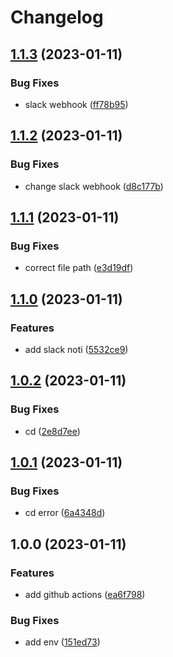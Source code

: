 # Changelog

## [1.1.3](https://github.com/key-hui-mentem/version-control/compare/v1.1.2...v1.1.3) (2023-01-11)


### Bug Fixes

* slack webhook ([ff78b95](https://github.com/key-hui-mentem/version-control/commit/ff78b9517e5539a99314806eba43e58ba1c55be1))

## [1.1.2](https://github.com/key-hui-mentem/version-control/compare/v1.1.1...v1.1.2) (2023-01-11)


### Bug Fixes

* change slack webhook ([d8c177b](https://github.com/key-hui-mentem/version-control/commit/d8c177bf04d2e3a5136e94ddb73369379d2949fc))

## [1.1.1](https://github.com/key-hui-mentem/version-control/compare/v1.1.0...v1.1.1) (2023-01-11)


### Bug Fixes

* correct file path ([e3d19df](https://github.com/key-hui-mentem/version-control/commit/e3d19dfa05fca7eebb0b66d0ff54b97dd90ef80f))

## [1.1.0](https://github.com/key-hui-mentem/version-control/compare/v1.0.2...v1.1.0) (2023-01-11)


### Features

* add slack noti ([5532ce9](https://github.com/key-hui-mentem/version-control/commit/5532ce9003c0e970927050eeb0d4d8d9d0c0d517))

## [1.0.2](https://github.com/key-hui-mentem/version-control/compare/v1.0.1...v1.0.2) (2023-01-11)


### Bug Fixes

* cd ([2e8d7ee](https://github.com/key-hui-mentem/version-control/commit/2e8d7ee2bcdafdc0e6a77537563416e75a038406))

## [1.0.1](https://github.com/key-hui-mentem/version-control/compare/v1.0.0...v1.0.1) (2023-01-11)


### Bug Fixes

* cd error ([6a4348d](https://github.com/key-hui-mentem/version-control/commit/6a4348d5ebba2f374575e196aff9351ebcb7dfbb))

## 1.0.0 (2023-01-11)


### Features

* add github actions ([ea6f798](https://github.com/key-hui-mentem/version-control/commit/ea6f798d8be2c6324e5212953643b840162c089d))


### Bug Fixes

* add env ([151ed73](https://github.com/key-hui-mentem/version-control/commit/151ed732ee350dc239ab0e5a0d2a917d6af243a5))
